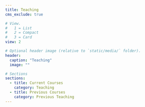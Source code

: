 ```yaml
---
title: Teaching
cms_exclude: true

# View.
#   1 = List
#   2 = Compact
#   3 = Card
view: 2

# Optional header image (relative to `static/media/` folder).
header:
  caption: "Teaching"
  image: ""

# Sections
sections:
  - title: Current Courses
    category: Teaching
  - title: Previous Courses
    category: Previous Teaching
---
```

